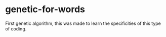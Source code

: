 # genetic-for-words
First genetic algorithm, this was made to learn the specificities of this type of coding.
